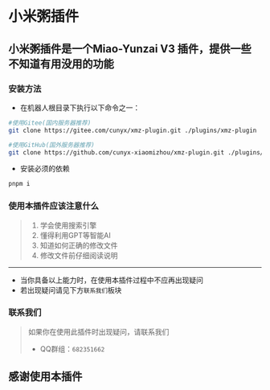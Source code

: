 # 小米粥插件
## 小米粥插件是一个Miao-Yunzai V3 插件，提供一些不知道有用没用的功能
### 安装方法
- 在机器人根目录下执行以下命令之一：
```bash
#使用Gitee(国内服务器推荐)
git clone https://gitee.com/cunyx/xmz-plugin.git ./plugins/xmz-plugin
```
```bash
#使用GitHub(国外服务器推荐)
git clone https://github.com/cunyx-xiaomizhou/xmz-plugin.git ./plugins/xmz-plugin
```
- 安装必须的依赖
```bash
pnpm i
```
### 使用本插件应该注意什么
> 1. 学会使用搜索引擎
> 2. 懂得利用GPT等智能AI
> 3. 知道如何正确的修改文件
> 4. 修改文件前仔细阅读说明
 - - -
- 当你具备以上能力时，在使用本插件过程中不应再出现疑问
- 若出现疑问请见下方`联系我们`板块

### 联系我们
> 如果你在使用此插件时出现疑问，请联系我们
> - QQ群组：`682351662`
## 感谢使用本插件